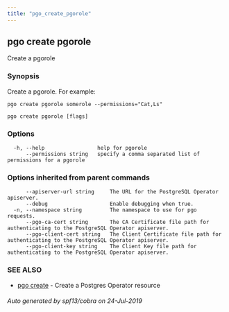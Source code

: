 ```yaml
---
title: "pgo_create_pgorole"
---
```

## pgo create pgorole

Create a pgorole

### Synopsis

Create a pgorole. For example:

    pgo create pgorole somerole --permissions="Cat,Ls"

```
pgo create pgorole [flags]
```

### Options

```
  -h, --help                 help for pgorole
      --permissions string   specify a comma separated list of permissions for a pgorole
```

### Options inherited from parent commands

```
      --apiserver-url string     The URL for the PostgreSQL Operator apiserver.
      --debug                    Enable debugging when true.
  -n, --namespace string         The namespace to use for pgo requests.
      --pgo-ca-cert string       The CA Certificate file path for authenticating to the PostgreSQL Operator apiserver.
      --pgo-client-cert string   The Client Certificate file path for authenticating to the PostgreSQL Operator apiserver.
      --pgo-client-key string    The Client Key file path for authenticating to the PostgreSQL Operator apiserver.
```

### SEE ALSO

* [pgo create](/operatorcli/cli/pgo_create/)	 - Create a Postgres Operator resource

###### Auto generated by spf13/cobra on 24-Jul-2019
